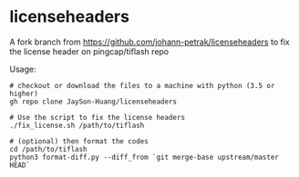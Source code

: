 # licenseheaders
A fork branch from https://github.com/johann-petrak/licenseheaders to fix the license header on pingcap/tiflash repo

Usage:
```
# checkout or download the files to a machine with python (3.5 or higher)
gh repo clone JaySon-Huang/licenseheaders

# Use the script to fix the license headers
./fix_license.sh /path/to/tiflash

# (optional) then format the codes
cd /path/to/tiflash
python3 format-diff.py --diff_from `git merge-base upstream/master HEAD`
```
